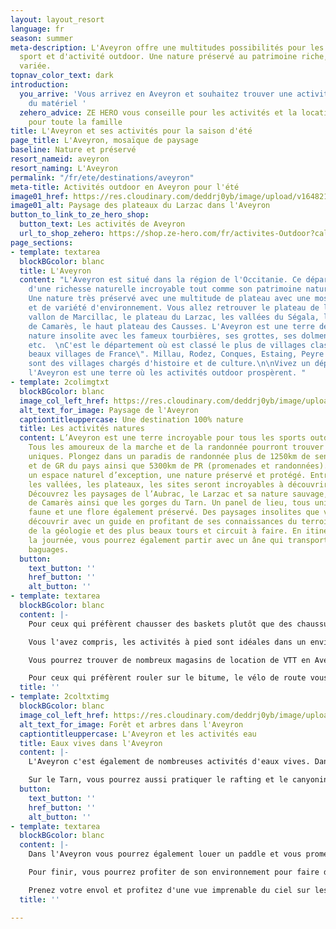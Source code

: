 ```yaml
---
layout: layout_resort
language: fr
season: summer
meta-description: L'Aveyron offre une multitudes possibilités pour les amateurs de
  sport et d'activité outdoor. Une nature préservé au patrimoine riche, naturel et
  variée.
topnav_color_text: dark
introduction:
  you_arrive: 'Vous arrivez en Aveyron et souhaitez trouver une activité ou louer
    du matériel '
  zehero_advice: ZE HERO vous conseille pour les activités et la location des équipements
    pour toute la famille
title: L'Aveyron et ses activités pour la saison d'été
page_title: L'Aveyron, mosaïque de paysage
baseline: Nature et préservé
resort_nameid: aveyron
resort_naming: L'Aveyron
permalink: "/fr/ete/destinations/aveyron"
meta-title: Activités outdoor en Aveyron pour l'été
image01_href: https://res.cloudinary.com/deddrj0yb/image/upload/v1648216441/website/resorts/Aveyron/sebastien-le-derout-aj-On_6TwoI-unsplash.jpg
image01_alt: Paysage des plateaux du Larzac dans l'Aveyron
button_to_link_to_ze_hero_shop:
  button_text: Les activités de Aveyron
  url_to_shop_zehero: https://shop.ze-hero.com/fr/activites-Outdoor?calessonstype=all&catypegenderlistsummer=all&calessonsactivitytype=Surf&start-date=
page_sections:
- template: textarea
  blockBGcolor: blanc
  title: L'Aveyron
  content: "L'Aveyron est situé dans la région de l'Occitanie. Ce département est
    d'une richesse naturelle incroyable tout comme son patrimoine naturel et culturel.
    Une nature très préservé avec une multitude de plateau avec une mosaïque de couleurs
    et de variété d'environnement. Vous allez retrouver le plateau de l'Aubrac, le
    vallon de Marcillac, le plateau du Larzac, les vallées du Ségala, les terres rouges
    de Camarès, le haut plateau des Causses. L'Aveyron est une terre de trésor, d'une
    nature insolite avec les fameux tourbières, ses grottes, ses dolmens et menhirs,
    etc.  \nC'est le département où est classé le plus de villages classés \"Plus
    beaux villages de France\". Millau, Rodez, Conques, Estaing, Peyre et bien d'autres
    sont des villages chargés d'histoire et de culture.\n\nVivez un dépaysement total,
    l'Aveyron est une terre où les activités outdoor prospèrent. "
- template: 2colimgtxt
  blockBGcolor: blanc
  image_col_left_href: https://res.cloudinary.com/deddrj0yb/image/upload/v1648216440/website/resorts/Aveyron/philippe-bout-8SBVEQFmrOU-unsplash.jpg
  alt_text_for_image: Paysage de l'Aveyron
  captiontitleuppercase: Une destination 100% nature
  title: Les activités natures
  content: L’Aveyron est une terre incroyable pour tous les sports outdoor et nature.
    Tous les amoureux de la marche et de la randonnée pourront trouver des itinéraires
    uniques. Plongez dans un paradis de randonnée plus de 1250km de sentiers de GR
    et de GR du pays ainsi que 5300km de PR (promenades et randonnées). Vous découvrez
    un espace naturel d’exception, une nature préservé et protégé. Entre les gorges,
    les vallées, les plateaux, les sites seront incroyables à découvrir via la randonnée.
    Découvrez les paysages de l’Aubrac, le Larzac et sa nature sauvage, le Rougier
    de Camarès ainsi que les gorges du Tarn. Un panel de lieu, tous uniques pour une
    faune et une flore également préservé. Des paysages insolites que vous pourrez
    découvrir avec un guide en profitant de ses connaissances du terroir, de la nature,
    de la géologie et des plus beaux tours et circuit à faire. En itinérance ou à
    la journée, vous pourrez également partir avec un âne qui transportera tous vos
    baguages.
  button:
    text_button: ''
    href_button: ''
    alt_button: ''
- template: textarea
  blockBGcolor: blanc
  content: |-
    Pour ceux qui préfèrent chausser des baskets plutôt que des chaussures de randonnée, l'Aveyron est également une terre pour le trail. Le trail dans l'Aveyron, c'est le terrain de jeu parfait pour découvrir les sites naturels, pour s'amuser. Vous découvrirez des centaines de kilomètres de sentiers balisés dédiées à la pratique du trail. Vous trouverez de nombreux lieux et spots spécialement dédié au trail. Vous découvrirez les paysages, les villages à travers des parcours balisés. L'Aveyron et le trail c'est aussi des évènements mondialement connus tel que le Festival des Templiers. Encadré par un professionnel, vous pourrez reconnaître les parcours des différents trails sur des stages et des itinérances de plusieurs jours.

    Vous l'avez compris, les activités à pied sont idéales dans un environnement pareil. Mais vous pourrez également le découvrir à VTT, avec plus de sensation et des descentes techniques et sensationnelles. Vous pourrez rouler et découvrir autant de kilomètres de sentiers qu'à pied. Partez découvrir le park Duverbike. Un bike park unique en France de 8 000 m2 pour tous les niveaux de VTT. Le VTT Electrique ou VAE sera également une activité parfaite en Aveyron pour rouler en famille.

    Vous pourrez trouver de nombreux magasins de location de VTT en Aveyron mais également de nombreux organismes qui proposent l'encadrement du VTT.

    Pour ceux qui préfèrent rouler sur le bitume, le vélo de route vous permettra de sillonner le département. Un choix immense d'itinéraire s'offre à vous afin de découvrir les petites routes des gorges, des lacs, des cols. Partez accompagner d'un professionnel qui vous fait découvrir à la journée ou sur plusieurs routes l'Aveyron.
  title: ''
- template: 2coltxtimg
  blockBGcolor: blanc
  image_col_left_href: https://res.cloudinary.com/deddrj0yb/image/upload/v1648216481/website/resorts/Aveyron/jonny-gios-50S5TfPsuDE-unsplash.jpg
  alt_text_for_image: Forêt et arbres dans l'Aveyron
  captiontitleuppercase: L'Aveyron et les activités eau
  title: Eaux vives dans l'Aveyron
  content: |-
    L'Aveyron c'est également de nombreuses activités d'eaux vives. Dans les gorges du Tarn ainsi que de la Dourbie et de la Truyère. Les gorges du Tarn sont très réputées dans toutes les activités outdoor. Laissez-vous tenter au canyoning avec des canyons très réputés tel que le canyon de Bramabiau, de la Haute Dourbie et de la Dourbie. Que ce soit pour découvrir l'activité, pour de la randonnée aquatique ou plutôt du canyoning engagé et sportif, vous trouverez votre bonheur.

    Sur le Tarn, vous pourrez aussi pratiquer le rafting et le canyoning et l’hydrospeed avec de nombreuses compagnies qui proposeront leurs services. Glissez et pagayez sur le Tarn qui traverse le parc national des Cévennes, un territoire classé au patrimoine de l’UNESCO. Que ce soit en rafting, en hydrospeed ou en kayak, vous découvrir une nature incroyable et d’exception dans un cadre magnifique. Que ce soit pour de la randonnée de quelques heures, pour des sensations fortes, de la découverte ou des moments plus sportifs, l’Aveyron est idéale pour les activités d’eaux vives.
  button:
    text_button: ''
    href_button: ''
    alt_button: ''
- template: textarea
  blockBGcolor: blanc
  content: |-
    Dans l'Aveyron vous pourrez également louer un paddle et vous promener sur ses rivières et ses quelques lacs tel que le lac de la Cisba, de Sarrans, de St Gervais et le lac de Pareloup.

    Pour finir, vous pourrez profiter de son environnement pour faire de l'escalade. Il existe de nombreux spots pour grimper. Dans les gorges du Tarn, de la Dourbie et de la Jonte vous trouverez de nombreuses voies. Situé prêt de Millau, vous profiterez des multiples activités que cette ville offre. Grimper également en Aubrac et à Najac.

    Prenez votre envol et profitez d'une vue imprenable du ciel sur les plateaux en parapente. Vous retrouverez de nombreux lieux dans tout l'Aveyron pour voler et vivre un moment unique en volant au-dessus des gorges du Tarn, de cette nature sauvage.
  title: ''

---
```

